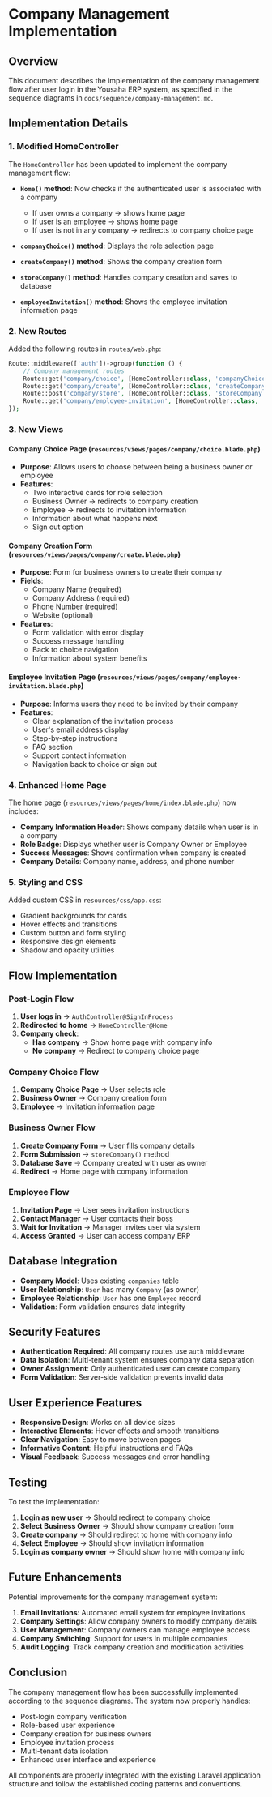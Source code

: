 # Company Management Implementation

## Overview

This document describes the implementation of the company management flow after user login in the Yousaha ERP system, as specified in the sequence diagrams in `docs/sequence/company-management.md`.

## Implementation Details

### 1. Modified HomeController

The `HomeController` has been updated to implement the company management flow:

- **`Home()` method**: Now checks if the authenticated user is associated with a company
  - If user owns a company → shows home page
  - If user is an employee → shows home page
  - If user is not in any company → redirects to company choice page

- **`companyChoice()` method**: Displays the role selection page
- **`createCompany()` method**: Shows the company creation form
- **`storeCompany()` method**: Handles company creation and saves to database
- **`employeeInvitation()` method**: Shows the employee invitation information page

### 2. New Routes

Added the following routes in `routes/web.php`:

```php
Route::middleware(['auth'])->group(function () {
    // Company management routes
    Route::get('company/choice', [HomeController::class, 'companyChoice'])->name('company.choice');
    Route::get('company/create', [HomeController::class, 'createCompany'])->name('company.create');
    Route::post('company/store', [HomeController::class, 'storeCompany'])->name('company.store');
    Route::get('company/employee-invitation', [HomeController::class, 'employeeInvitation'])->name('company.employee-invitation');
});
```

### 3. New Views

#### Company Choice Page (`resources/views/pages/company/choice.blade.php`)
- **Purpose**: Allows users to choose between being a business owner or employee
- **Features**:
  - Two interactive cards for role selection
  - Business Owner → redirects to company creation
  - Employee → redirects to invitation information
  - Information about what happens next
  - Sign out option

#### Company Creation Form (`resources/views/pages/company/create.blade.php`)
- **Purpose**: Form for business owners to create their company
- **Fields**:
  - Company Name (required)
  - Company Address (required)
  - Phone Number (required)
  - Website (optional)
- **Features**:
  - Form validation with error display
  - Success message handling
  - Back to choice navigation
  - Information about system benefits

#### Employee Invitation Page (`resources/views/pages/company/employee-invitation.blade.php`)
- **Purpose**: Informs users they need to be invited by their company
- **Features**:
  - Clear explanation of the invitation process
  - User's email address display
  - Step-by-step instructions
  - FAQ section
  - Support contact information
  - Navigation back to choice or sign out

### 4. Enhanced Home Page

The home page (`resources/views/pages/home/index.blade.php`) now includes:

- **Company Information Header**: Shows company details when user is in a company
- **Role Badge**: Displays whether user is Company Owner or Employee
- **Success Messages**: Shows confirmation when company is created
- **Company Details**: Company name, address, and phone number

### 5. Styling and CSS

Added custom CSS in `resources/css/app.css`:

- Gradient backgrounds for cards
- Hover effects and transitions
- Custom button and form styling
- Responsive design elements
- Shadow and opacity utilities

## Flow Implementation

### Post-Login Flow

1. **User logs in** → `AuthController@SignInProcess`
2. **Redirected to home** → `HomeController@Home`
3. **Company check**:
   - **Has company** → Show home page with company info
   - **No company** → Redirect to company choice page

### Company Choice Flow

1. **Company Choice Page** → User selects role
2. **Business Owner** → Company creation form
3. **Employee** → Invitation information page

### Business Owner Flow

1. **Create Company Form** → User fills company details
2. **Form Submission** → `storeCompany()` method
3. **Database Save** → Company created with user as owner
4. **Redirect** → Home page with company information

### Employee Flow

1. **Invitation Page** → User sees invitation instructions
2. **Contact Manager** → User contacts their boss
3. **Wait for Invitation** → Manager invites user via system
4. **Access Granted** → User can access company ERP

## Database Integration

- **Company Model**: Uses existing `companies` table
- **User Relationship**: `User` has many `Company` (as owner)
- **Employee Relationship**: `User` has one `Employee` record
- **Validation**: Form validation ensures data integrity

## Security Features

- **Authentication Required**: All company routes use `auth` middleware
- **Data Isolation**: Multi-tenant system ensures company data separation
- **Owner Assignment**: Only authenticated user can create company
- **Form Validation**: Server-side validation prevents invalid data

## User Experience Features

- **Responsive Design**: Works on all device sizes
- **Interactive Elements**: Hover effects and smooth transitions
- **Clear Navigation**: Easy to move between pages
- **Informative Content**: Helpful instructions and FAQs
- **Visual Feedback**: Success messages and error handling

## Testing

To test the implementation:

1. **Login as new user** → Should redirect to company choice
2. **Select Business Owner** → Should show company creation form
3. **Create company** → Should redirect to home with company info
4. **Select Employee** → Should show invitation information
5. **Login as company owner** → Should show home with company info

## Future Enhancements

Potential improvements for the company management system:

1. **Email Invitations**: Automated email system for employee invitations
2. **Company Settings**: Allow company owners to modify company details
3. **User Management**: Company owners can manage employee access
4. **Company Switching**: Support for users in multiple companies
5. **Audit Logging**: Track company creation and modification activities

## Conclusion

The company management flow has been successfully implemented according to the sequence diagrams. The system now properly handles:

- Post-login company verification
- Role-based user experience
- Company creation for business owners
- Employee invitation process
- Multi-tenant data isolation
- Enhanced user interface and experience

All components are properly integrated with the existing Laravel application structure and follow the established coding patterns and conventions.
